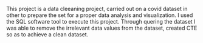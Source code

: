 This project is a data cleeaning project, carried out on a covid dataset in other to prepare the set for a proper data analysis and visualization.
I used the SQL software tool to execute this project.
Through quering the dataset I was able to remove the irrelevant data values from the dataset, created CTE so as to achieve a clean dataset.
